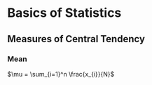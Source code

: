 # Basics of Statistics

## Measures of Central Tendency

### Mean

$\mu = \sum_{i=1}^n \frac{x_{i}}{N}$


